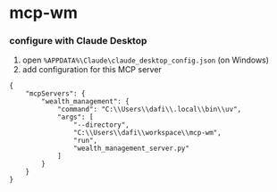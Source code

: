 # mcp-wm

### configure with Claude Desktop
1. open `%APPDATA%\Claude\claude_desktop_config.json` (on Windows)
1. add configuration for this MCP server
```
{
    "mcpServers": {
        "wealth_management": {
            "command": "C:\\Users\\dafi\\.local\\bin\\uv",
            "args": [
                "--directory",
                "C:\\Users\\dafi\\workspace\\mcp-wm",
                "run",
                "wealth_management_server.py"
            ]
        }
    }
}
```